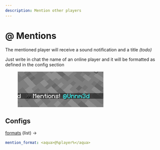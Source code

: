 ```yaml
---
description: Mention other players
---
```


# @      Mentions

The mentioned player will receive a sound notification and a title _(todo)_

Just write in chat the name of an online player and it will be formatted as defined in the config section

<figure><img src="../.gitbook/assets/redischat_mentions (1).png" alt=""><figcaption></figcaption></figure>

## Configs

[formats](chat-formats.md) (list) ->&#x20;

```yaml
mention_format: <aqua>@%player%</aqua>
```
